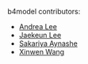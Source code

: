 b4model contributors:
- [Andrea Lee](https://github.com/andrealee011)
- [Jaekeun Lee](https://github.com/agdal1125)
- [Sakariya Aynashe](https://github.com/eyrakas)
- [Xinwen Wang](https://github.com/xiw315)
